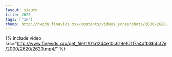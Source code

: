 ```yaml
--- 
layout: sieutv
title: 2620
tags: ["1k"]
thumb: http://hwcdn.finevids.xxx/contents/videos_screenshots/2000/2620/preview.mp4.jpg
---
```

{% include video src="http://www.finevids.xxx/get_file/1/01a1244e10c619ef0117a4dfb364cf7e/2000/2620/2620.mp4/" %} 
